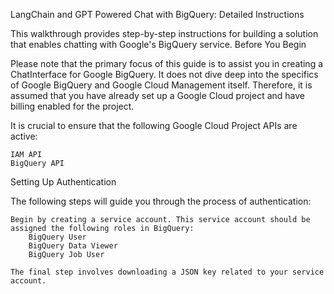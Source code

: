 LangChain and GPT Powered Chat with BigQuery: Detailed Instructions

This walkthrough provides step-by-step instructions for building a solution that enables chatting with Google's BigQuery service.
Before You Begin

Please note that the primary focus of this guide is to assist you in creating a ChatInterface for Google BigQuery. It does not dive deep into the specifics of Google BigQuery and Google Cloud Management itself. Therefore, it is assumed that you have already set up a Google Cloud project and have billing enabled for the project.

It is crucial to ensure that the following Google Cloud Project APIs are active:

    IAM API
    BigQuery API

Setting Up Authentication

The following steps will guide you through the process of authentication:

    Begin by creating a service account. This service account should be assigned the following roles in BigQuery:
        BigQuery User
        BigQuery Data Viewer
        BigQuery Job User

    The final step involves downloading a JSON key related to your service account.

